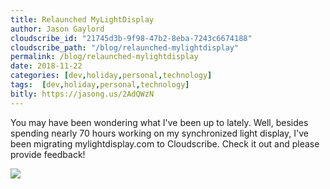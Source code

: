 ```yaml
---
title: Relaunched MyLightDisplay
author: Jason Gaylord
cloudscribe_id: "21745d3b-9f98-47b2-8eba-7243c6674188"
cloudscribe_path: "/blog/relaunched-mylightdisplay"
permalink: /blog/relaunched-mylightdisplay
date: 2018-11-22
categories: [dev,holiday,personal,technology]
tags:  [dev,holiday,personal,technology]
bitly: https://jasong.us/2AdQWzN
---
```


You may have been wondering what I've been up to lately. Well, besides spending nearly 70 hours working on my synchronized light display, I've been migrating mylightdisplay.com to Cloudscribe. Check it out and please provide feedback!

[![](https://mylightdisplay.com/MyLightDisplay/images/MyLightDisplay.png)](https://jasong.us/mylightdisplay)